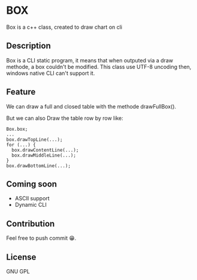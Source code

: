 # BOX

Box is a c++ class, created to draw chart on cli

## Description

Box is a CLI static program, it means that when outputed via a draw methode, a box couldn't be modified.
This class use UTF-8 uncoding then, windows native CLI can't support it.

## Feature

We can draw a full and closed table with the methode drawFullBox().

But we can also Draw the table row by row like:

    Box.box;
    ...
    box.drawTopLine(...);
    for (...) {
      box.drawContentLine(...);
      box.drawMiddleLine(...);
    }
    box.drawBottomLine(...);

## Coming soon

- ASCII support
- Dynamic CLI

## Contribution
Feel free to push commit 😁.

## License
GNU GPL
